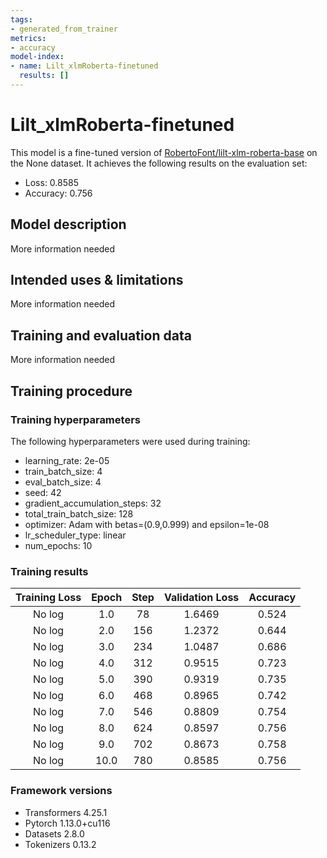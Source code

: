 ```yaml
---
tags:
- generated_from_trainer
metrics:
- accuracy
model-index:
- name: Lilt_xlmRoberta-finetuned
  results: []
---
```


<!-- This model card has been generated automatically according to the information the Trainer had access to. You
should probably proofread and complete it, then remove this comment. -->

# Lilt_xlmRoberta-finetuned

This model is a fine-tuned version of [RobertoFont/lilt-xlm-roberta-base](https://huggingface.co/RobertoFont/lilt-xlm-roberta-base) on the None dataset.
It achieves the following results on the evaluation set:
- Loss: 0.8585
- Accuracy: 0.756

## Model description

More information needed

## Intended uses & limitations

More information needed

## Training and evaluation data

More information needed

## Training procedure

### Training hyperparameters

The following hyperparameters were used during training:
- learning_rate: 2e-05
- train_batch_size: 4
- eval_batch_size: 4
- seed: 42
- gradient_accumulation_steps: 32
- total_train_batch_size: 128
- optimizer: Adam with betas=(0.9,0.999) and epsilon=1e-08
- lr_scheduler_type: linear
- num_epochs: 10

### Training results

| Training Loss | Epoch | Step | Validation Loss | Accuracy |
|:-------------:|:-----:|:----:|:---------------:|:--------:|
| No log        | 1.0   | 78   | 1.6469          | 0.524    |
| No log        | 2.0   | 156  | 1.2372          | 0.644    |
| No log        | 3.0   | 234  | 1.0487          | 0.686    |
| No log        | 4.0   | 312  | 0.9515          | 0.723    |
| No log        | 5.0   | 390  | 0.9319          | 0.735    |
| No log        | 6.0   | 468  | 0.8965          | 0.742    |
| No log        | 7.0   | 546  | 0.8809          | 0.754    |
| No log        | 8.0   | 624  | 0.8597          | 0.756    |
| No log        | 9.0   | 702  | 0.8673          | 0.758    |
| No log        | 10.0  | 780  | 0.8585          | 0.756    |


### Framework versions

- Transformers 4.25.1
- Pytorch 1.13.0+cu116
- Datasets 2.8.0
- Tokenizers 0.13.2

